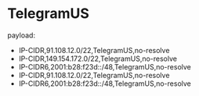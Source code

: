 # TelegramUS
payload:
  - IP-CIDR,91.108.12.0/22,TelegramUS,no-resolve
  - IP-CIDR,149.154.172.0/22,TelegramUS,no-resolve
  - IP-CIDR6,2001:b28:f23d::/48,TelegramUS,no-resolve
  - IP-CIDR,91.108.12.0/22,TelegramUS,no-resolve
  - IP-CIDR6,2001:b28:f23d::/48,TelegramUS,no-resolve
